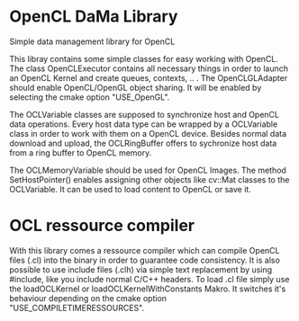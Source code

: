 # OpenCL DaMa Library
Simple data management library for OpenCL

This libray contains some simple classes for easy working with OpenCL.
The class OpenCLExecutor contains all necessary things in order to launch an OpenCL Kernel and create queues, contexts, .. .
The OpenCLGLAdapter should enable OpenCL/OpenGL object sharing. It will be enabled by selecting the cmake option "USE_OpenGL".

The OCLVariable classes are supposed to synchronize host and OpenCL data operations.
Every host data type can be wrapped by a OCLVariable class in order to work with them on a OpenCL device.
Besides normal data download and upload, the OCLRingBuffer offers to sychronize host data from a ring buffer to OpenCL memory.

The OCLMemoryVariable should be used for OpenCL Images. The method SetHostPointer() enables assigning other objects like cv::Mat classes to the OCLVariable. It can be used to load content to OpenCL or save it.

# OCL ressource compiler
With this library comes a ressource compiler which can compile OpenCL files (.cl) into the binary in order to guarantee code consistency.
It is also possible to use include files (.clh) via simple text replacement by using &#35;include, like you include normal C/C++ headers.
To load .cl file simply use the loadOCLKernel or loadOCLKernelWithConstants Makro. It switches it's behaviour depending on the cmake option "USE_COMPILETIMERESSOURCES".
